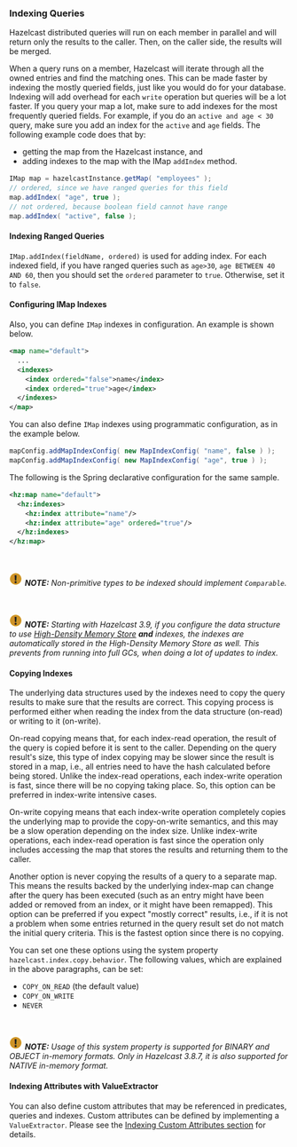 

### Indexing Queries

Hazelcast distributed queries will run on each member in parallel and will return only the results to the caller.
Then, on the caller side, the results will be merged.

When a query runs on a
member, Hazelcast will iterate through all the owned entries and find the matching ones. This can be made faster by indexing
the mostly queried fields, just like you would do for your database. Indexing will add overhead for each `write`
operation but queries will be a lot faster. If you query your map a lot, make sure to add indexes for the most frequently
queried fields. For example, if you do an `active and age < 30` query, make sure you add an index for the `active` and
`age` fields. The following example code does that by:

- getting the map from the Hazelcast instance, and
- adding indexes to the map with the IMap `addIndex` method.

```java
IMap map = hazelcastInstance.getMap( "employees" );
// ordered, since we have ranged queries for this field
map.addIndex( "age", true );
// not ordered, because boolean field cannot have range
map.addIndex( "active", false );
```

#### Indexing Ranged Queries

`IMap.addIndex(fieldName, ordered)` is used for adding index. For each indexed field, if you have ranged queries such as `age>30`,
`age BETWEEN 40 AND 60`, then you should set the `ordered` parameter to `true`. Otherwise, set it to `false`.

#### Configuring IMap Indexes

Also, you can define `IMap` indexes in configuration. An example is shown below.

```xml
<map name="default">
  ...
  <indexes>
    <index ordered="false">name</index>
    <index ordered="true">age</index>
  </indexes>
</map>
```

You can also define `IMap` indexes using programmatic configuration, as in the example below.

```java
mapConfig.addMapIndexConfig( new MapIndexConfig( "name", false ) );
mapConfig.addMapIndexConfig( new MapIndexConfig( "age", true ) );
```

The following is the Spring declarative configuration for the same sample.

```xml
<hz:map name="default">
  <hz:indexes>
    <hz:index attribute="name"/>
    <hz:index attribute="age" ordered="true"/>
  </hz:indexes>
</hz:map>
```
<br></br>
![image](images/NoteSmall.jpg) ***NOTE:*** *Non-primitive types to be indexed should implement *`Comparable`*.*

<br></br>
![image](images/NoteSmall.jpg) ***NOTE:*** *Starting with Hazelcast 3.9, if you configure the data structure to use [High-Density Memory Store](#configuring-high-density-memory-store) ***and*** indexes, the indexes are automatically stored in the High-Density Memory Store as well. This prevents from running into full GCs, when doing a lot of updates to index.*

#### Copying Indexes

The underlying data structures used by the indexes need to copy the query results to make sure that the results are correct. This copying process is performed either when reading the index from the data structure (on-read) or writing to it (on-write).

On-read copying means that, for each index-read operation, the result of the query is copied before it is sent to the caller. Depending on the query result's size, this type of index copying may be slower since the result is stored in a map, i.e., all entries need to have the hash calculated before being stored. Unlike the index-read operations, each index-write operation is fast, since there will be no copying taking place. So, this option can be preferred in index-write intensive cases.

On-write copying means that each index-write operation completely copies the underlying map to provide the copy-on-write semantics, and this may be a slow operation depending on the index size. Unlike index-write operations, each index-read operation is fast since the operation only includes accessing the map that stores the results and returning them to the caller.

Another option is never copying the results of a query to a separate map. This means the results backed by the underlying index-map can change after the query has been executed (such as an entry might have been added or removed from an index, or it might have been remapped). This option can be preferred if you expect "mostly correct" results, i.e., if it is not a problem when some entries returned in the query result set do not match the initial query criteria. This is the fastest option since there is no copying.

You can set one these options using the system property `hazelcast.index.copy.behavior`. The following values, which are explained in the above paragraphs, can be set:

- `COPY_ON_READ` (the default value)
- `COPY_ON_WRITE`
- `NEVER`
 
<br></br>
![image](images/NoteSmall.jpg) ***NOTE:*** *Usage of this system property is supported for BINARY and OBJECT in-memory formats. Only in Hazelcast 3.8.7, it is also supported for NATIVE in-memory format.*



#### Indexing Attributes with ValueExtractor

You can also define custom attributes that may be referenced in predicates, queries and indexes. Custom attributes can be defined by implementing a `ValueExtractor`. Please see the [Indexing Custom Attributes section](#indexing-custom-attributes) for details.

